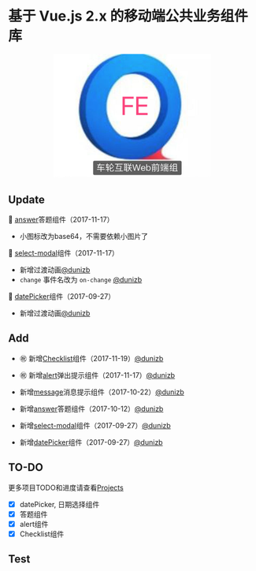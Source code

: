 # 基于 Vue.js 2.x 的移动端公共业务组件库
<div align="center"><img width="320" src="./logo.jpg"/></div>

## Update
:rose: [answer](https://github.com/clteam/public-vue-components/tree/master/src/answer)答题组件（2017-11-17）
- 小图标改为base64，不需要依赖小图片了

:rose: [select-modal](https://github.com/clteam/public-vue-components/tree/master/src/selectModal)组件（2017-11-17）
- 新增过渡动画[@dunizb](https://github.com/dunizb)
- `change` 事件名改为 `on-change` [@dunizb](https://github.com/dunizb)

:rose: [datePicker](https://github.com/clteam/public-vue-components/tree/master/src/datePicker)组件（2017-09-27）
- 新增过渡动画[@dunizb](https://github.com/dunizb)

## Add

- :congratulations: 新增[Checklist](https://github.com/clteam/public-vue-components/tree/master/src/checklist)组件（2017-11-19）[@dunizb](https://github.com/dunizb)

- :congratulations: 新增[alert](https://github.com/clteam/public-vue-components/tree/master/src/alert)弹出提示组件（2017-11-17）[@dunizb](https://github.com/dunizb)

- 新增[message](https://github.com/clteam/public-vue-components/tree/master/src/message)消息提示组件（2017-10-22）[@dunizb](https://github.com/dunizb)
- 新增[answer](https://github.com/clteam/public-vue-components/tree/master/src/answer)答题组件（2017-10-12）[@dunizb](https://github.com/dunizb)
- 新增[select-modal](https://github.com/clteam/public-vue-components/tree/master/src/datePicker)组件（2017-09-27）[@dunizb](https://github.com/dunizb)
- 新增[datePicker](https://github.com/clteam/public-vue-components/tree/master/src/datePicker)组件（2017-09-27）[@dunizb](https://github.com/dunizb)

## TO-DO

更多项目TODO和进度请查看[Projects](https://github.com/clteam/public-vue-components/projects/1)
- [X] datePicker, 日期选择组件
- [X] 答题组件
- [X] alert组件
- [X] Checklist组件

## Test

